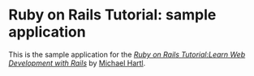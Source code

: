 # Ruby on Rails Tutorial: sample application

This is the sample application for the [*Ruby on Rails Tutorial:Learn Web Development with Rails*](http://www.railstutorial.org/) by [Michael Hartl](http://www.michaelhartl.com/).